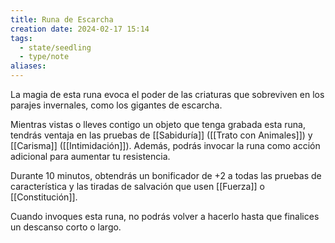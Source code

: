 ```yaml
---
title: Runa de Escarcha
creation date: 2024-02-17 15:14
tags:
  - state/seedling
  - type/note
aliases:
---
```

La magia de esta runa evoca el poder de las criaturas que sobreviven en los parajes invernales, como los gigantes de escarcha. 

Mientras vistas o lleves contigo un objeto que tenga grabada esta runa, tendrás ventaja en las pruebas de [[Sabiduría]] ([[Trato con Animales]]) y [[Carisma]] ([[Intimidación]]). Además, podrás invocar la runa como acción adicional para aumentar tu resistencia. 

Durante 10 minutos, obtendrás un bonificador de +2 a todas las pruebas de característica y las tiradas de salvación que usen [[Fuerza]] o [[Constitución]]. 

Cuando invoques esta runa, no podrás volver a hacerlo hasta que finalices un descanso corto o largo.


